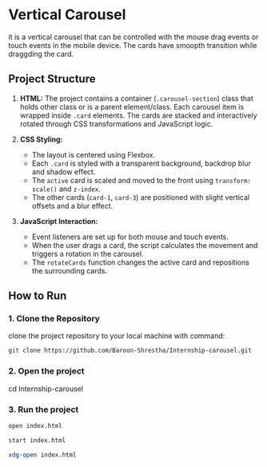 # Vertical Carousel

it is a vertical carousel that can be controlled with the mouse drag events or touch events in the mobile device. The cards have smoopth transition while draggding the card.

## Project Structure

1. **HTML:** The project contains a container (`.carousel-section`) class that holds other class or is a parent element/class. Each carousel item is wrapped inside `.card` elements. The cards are stacked and interactively rotated through CSS transformations and JavaScript logic.

2. **CSS Styling:**

   - The layout is centered using Flexbox.
   - Each `.card` is styled with a transparent background, backdrop blur and shadow effect.
   - The `active` card is scaled and moved to the front using `transform: scale()` and `z-index`.
   - The other cards (`card-1`, `card-3`) are positioned with slight vertical offsets and a blur effect.

3. **JavaScript Interaction:**
   - Event listeners are set up for both mouse and touch events.
   - When the user drags a card, the script calculates the movement and triggers a rotation in the carousel.
   - The `rotateCards` function changes the active card and repositions the surrounding cards.

## How to Run

### 1. Clone the Repository

clone the project repository to your local machine with command:

```bash
git clone https://github.com/Baroon-Shrestha/Internship-carousel.git
```

### 2. Open the project

cd Internship-carousel

### 3. Run the project

```bash
open index.html
```

```bash
start index.html
```

```bash
xdg-open index.html
```
